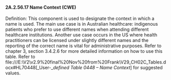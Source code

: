 #### 2A.2.56.17 Name Context (CWE)

Definition: This component is used to designate the context in which a name is used. The main use case is in Australian healthcare: indigenous patients who prefer to use different names when attending different healthcare institutions. Another use case occurs in the US where health practitioners can be licensed under slightly different names and the reporting of the correct name is vital for administrative purposes. Refer to chapter 3, section 3.4.2.6 for more detailed information on how to use this table. Refer to file:///E:\V2\v2.9%20final%20Nov%20from%20Frank\V29_CH02C_Tables.docx#HL70448[_User-__defined Table 0448 – Name Context_] for suggested values.
